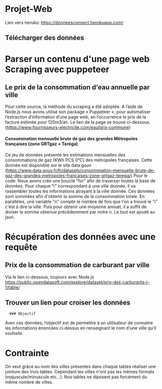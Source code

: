 # Projet-Web

Lien vers heruko:  https://donneesconnect.herokuapp.com/
##   Télécharger  des données 


# Parser un contenu d'une page web Scraping avec puppeteer
## Le prix de la consommation d'eau annuelle par ville

Pour cette source, la méthode du scraping a été adoptée. A l’aide de Node.js nous avons utilisé son package « Puppeteer », pour automatiser l’extraction d’information d’une page web, en l’occurrence le prix de la facture estimée pour 120m3/an. Le lien de la page se trouve ci-dessous.
(https://www.fournisseurs-electricite.com/eau/prix-commune)

#### Consommation mensuelle brute de gaz des grandes Métropoles françaises (zone GRTgaz + Teréga)

Ce jeu de données présente les estimations mensuelles des consommations de gaz (KWh PCS 0°C) des métropoles françaises.
Cette  donnée est disponible sur le site data.gouv (https://www.data.gouv.fr/fr/datasets/consommation-mensuelle-brute-de-gaz-des-grandes-metropoles-francaises-zone-grtgaz-terega/)
Pour le code: Nous avons crée une boucle "for" afin de traverser toutes la base de données. Pour chaque "i" correspondant à une ville donnée, il va rassembler toutes les informations atrayant à la ville donnée. Ces données sont sommées afin d'obtenir la somme de la consommation totale. En parallèles, une variable "n" compte le nombre de fois que l'on a trouvé le "i" c'est à dire la ville. Puis pour obtenir une moyenne annuel, il a suffit de diviser la somme obtenue précèdemment par notre n. Le tout est ajouté au json.


#  Récupération des données avec une requête  
## Prix de la consommation de carburant par ville
Via le lien ci-dessous, toujours avec Node.js
https://public.opendatasoft.com/explore/dataset/prix-des-carburants-j-1/table/


## Trouver un lien pour croiser les données 

      ### Objectif

Avec ces données, l’objectif est de permettre à un utilisateur de connaitre les informations énoncées ci-dessus en renseignant le nom d'une ville qu’il souhaite. 

# Contrainte

On veut grâce au nom des villes présentes dans chaque tables réaliser une jointure des trois tables. Cependant les villes n'ont pas les mêmes formats (majuscule/minuscule etc...). Nos tables ne diposent pas forcément du même nombre de villes.

